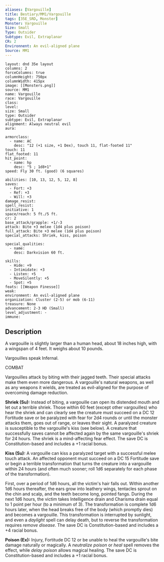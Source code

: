 ```yaml
---
aliases: [Vargouille]
title: Bestiary/MM1/Vargouille
tags: [35E_SRD, Monster]
Monster: Vargouille
Size: Small
Type: Outsider
Subtype: Evil, Extraplanar
CR: 2
Environnent: An evil-aligned plane
Source: MM1
---
```


```statblock
layout: dnd 35e layout
columns: 2
forceColumns: true
columnHeight: 750px
columnWidth: 415px
image: [[Monsters.png]]
source: MM1
name: Vargouille
race: Vargouille
class: 
level: 
size: Small
type: Outsider
subtype: Evil, Extraplanar
alignment: Always neutral evil
aura: 

armorclass:
  - name: AC
    desc: "12 (+1 size, +1 Dex), touch 11, flat-footed 11"
touch: 11
flat_footed: 11
hit_point:
  - name: hp
    desc: "5 ; 1d8+1"
speed: Fly 30 ft. (good) (6 squares)

abilities: [10, 13, 12, 5, 12, 8]
saves:
  - Fort: +3
  - Ref: +3
  - Will: +3
damage_resist: 
spell_resist: 
initiative: 1
space/reach: 5 ft./5 ft.
cr: 2
base_attack/grapple: +1/-3
attack: Bite +3 melee (1d4 plus poison)
full_attack: Bite +3 melee (1d4 plus poison)
special_attacks: Shriek, kiss, poison

special_qualities:
  - name: 
    desc: Darkvision 60 ft.

skills:
  - Hide: +9
  - Intimidate: +3
  - Listen: +5
  - MoveSilently: +5
  - Spot: +5
feats: [[Weapon Finesse]]
weak: 
environment: An evil-aligned plane
organization: Cluster (2-5) or mob (6-11)
treasure: None
advancement: 2-3 HD (Small)
level_adjustment: -
immune: 
```

## Description

<p>A vargouille is slightly larger than a human head, about 18 inches high, with a wingspan of 4 feet. It weighs about 10 pounds.</p>
<p>Vargouilles speak Infernal.</p>
<p>COMBAT</p>
<p>Vargouilles attack by biting with their jagged teeth. Their special attacks make them even more dangerous. A vargouille's natural weapons, as well as any weapons it wields, are treated as evil-aligned for the purpose of overcoming damage reduction.</p>
<p>
            <b>Shriek (Su):</b> Instead of biting, a vargouille can open its distended mouth and let out a terrible shriek. Those within 60 feet (except other vargouilles) who hear the shriek and can clearly see the creature must succeed on a DC 12 Fortitude save or be paralyzed with fear for 2d4 rounds or until the monster attacks them, goes out of range, or leaves their sight. A paralyzed creature is susceptible to the vargouille's kiss (see below). A creature that successfully saves cannot be affected again by the same vargouille's shriek for 24 hours. The shriek is a mind-affecting fear effect. The save DC is Constitution-based and includes a +1 racial bonus.</p>
<p>
            <b>Kiss (Su):</b> A vargouille can kiss a paralyzed target with a successful melee touch attack. An affected opponent must succeed on a DC 15 Fortitude save or begin a terrible transformation that turns the creature into a vargouille within 24 hours (and often much sooner; roll 1d6 separately for each phase of the transformation).</p>
<p>First, over a period of 1d6 hours, all the victim's hair falls out. Within another 1d6 hours thereafter, the ears grow into leathery wings, tentacles sprout on the chin and scalp, and the teeth become long, pointed fangs. During the next 1d6 hours, the victim takes Intelligence drain and Charisma drain equal to 1 point per hour (to a minimum of 3). The transformation is complete 1d6 hours later, when the head breaks free of the body (which promptly dies) and becomes a vargouille. This transformation is interrupted by sunlight, and even a <i>daylight</i> spell can delay death, but to reverse the transformation requires <i>remove disease</i>. The save DC is Constitution-based and includes a +4 racial bonus.</p>
<p>
            <b>Poison (Ex):</b> Injury, Fortitude DC 12 or be unable to heal the vargouille's bite damage naturally or magically. A <i>neutralize poison</i> or <i>heal</i> spell removes the effect, while <i>delay poison</i> allows magical healing. The save DC is Constitution-based and includes a +1 racial bonus.</p>